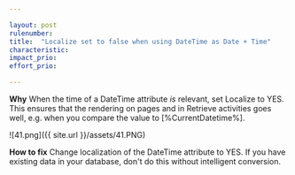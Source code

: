 ```yaml
---

layout: post
rulenumber: 
title:  "Localize set to false when using DateTime as Date + Time"
characteristic: 
impact_prio: 
effort_prio:

---
```


**Why**
When the time of a DateTime attribute *is* relevant, set Localize to YES. This ensures that the rendering on pages and in Retrieve activities goes well, e.g. when you compare the value to [%CurrentDatetime%].

![41.png]({{ site.url }}/assets/41.PNG)

**How to fix**
Change localization of the DateTime attribute to YES. If you have existing data in your database, don't do this without intelligent conversion.

